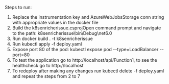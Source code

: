 Steps to run:
1. Replace the instrumentation key and AzureWebJobsStorage conn string with appropriate values in the docker file
2. Build the k8senricherissue.csprojOpen command prompt and navigate to the path: k8senricherissue\bin\Debug\net6.0
3. Run docker build . -t k8senricherissue
4. Run kubectl apply -f deploy.yaml
5. Expose port 80 of the pod: kubectl expose pod <PodName> --type=LoadBalancer --port=80
6. To test the application go to http://localhost/api/Function1, to see the healthcheck go to http://localhost
7. To redeploy after making any changes run kubectl delete -f deploy.yaml and repeat the steps from 2 to 7
